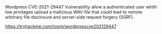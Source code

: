 Wordpress CVE-2021-29447
Vulnerability allow a authenticated user whith low privilages upload a malicious WAV file that could lead to remote arbitrary file disclosure and server-side request forgery (SSRF).


https://tryhackme.com/room/wordpresscve202129447